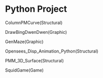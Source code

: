 **Python Project**
==========
ColumnPMCurve(Structural)

DrawBingDwenDwen(Graphic)

GenMaze(Graphic)

Opensees_Disp_Animation_Python(Structural)

PMM_3D_Surface(Structural)

SquidGame(Game)
